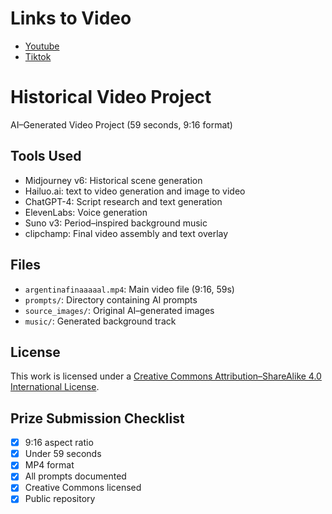# Links to Video

- [Youtube](https://www.youtube.com/shorts/jWYthuvMsMo)
- [Tiktok](https://www.tiktok.com/@based.umbrella/video/7433231281967746325)

# Historical Video Project

AI–Generated Video Project (59 seconds, 9:16 format)

## Tools Used

- Midjourney v6: Historical scene generation
- Hailuo.ai: text to video generation and image to video
- ChatGPT-4: Script research and text generation
- ElevenLabs: Voice generation
- Suno v3: Period–inspired background music
- clipchamp: Final video assembly and text overlay

## Files

- `argentinafinaaaaal.mp4`: Main video file (9:16, 59s)
- `prompts/`: Directory containing AI prompts
- `source_images/`: Original AI–generated images
- `music/`: Generated background track

## License

This work is licensed under a [Creative Commons Attribution–ShareAlike 4.0 International License](https://creativecommons.org/licenses/by-sa/4.0/).

## Prize Submission Checklist

- [x] 9:16 aspect ratio
- [x] Under 59 seconds
- [x] MP4 format
- [x] All prompts documented
- [x] Creative Commons licensed
- [x] Public repository
